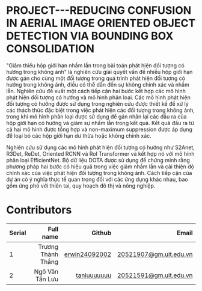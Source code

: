 # PROJECT---REDUCING CONFUSION IN AERIAL IMAGE ORIENTED OBJECT DETECTION VIA BOUNDING BOX CONSOLIDATION

"Giảm thiểu hộp giới hạn nhầm lẫn trong bài toán phát hiện đối tượng có hướng trong không ảnh" là nghiên cứu giải quyết vấn đề nhiều hộp giới hạn được gán cho cùng một đối tượng trong quá trình phát hiện đối tượng có hướng trong không ảnh, điều có thể dẫn đến sự không chính xác và nhầm lẫn. Nghiên cứu đề xuất một cách tiếp cận hai bước kết hợp các mô hình phát hiện đối tượng có hướng và mô hình phân loại. Các mô hình phát hiện đối tượng có hướng được sử dụng trong nghiên cứu được thiết kế để xử lý các thách thức đặc biệt trong việc phát hiện các đối tượng trong không ảnh, trong khi mô hình phân loại được sử dụng để gán nhãn lại các đầu ra của hộp giới hạn có hướng và giảm sự nhầm lẫn trong kết quả. Kết quả đầu ra từ cả hai mô hình được tổng hợp và non-maximum suppression được áp dụng để loại bỏ các hộp giới hạn dư thừa hoặc không chính xác.

Nghiên cứu sử dụng các mô hình phát hiện đối tượng có hướng như S2Anet, R3Det, ReDet, Oriented RCNN và RoI Transformer và kết hợp nó với mô hình phân loại EfficientNet. Bộ dữ liệu DOTA được sử dụng để chứng minh rằng phương pháp hai bước có hiệu quả trong việc giảm nhầm lẫn và cải thiện độ chính xác của việc phát hiện đối tượng trong không ảnh. Cách tiếp cận của dự án có ý nghĩa thực tế quan trọng đối với các ứng dụng khác nhau, bao gồm ứng phó với thiên tai, quy hoạch đô thị và nông nghiệp.

# Contributors
| Serial | Full name              | Github                                               | Email                   |
| ------ | ----------------------:|-----------------------------------------------------:|-------------------------:
| 1      | Trương Thành Thắng |[erwin24092002](https://github.com/erwin24092002)          |20521907@gm.uit.edu.vn   |
| 2      | Ngô Văn Tấn Lưu |[tanluuuuuuu](https://github.com/tanluuuuuuu)          |20521591@gm.uit.edu.vn   |
